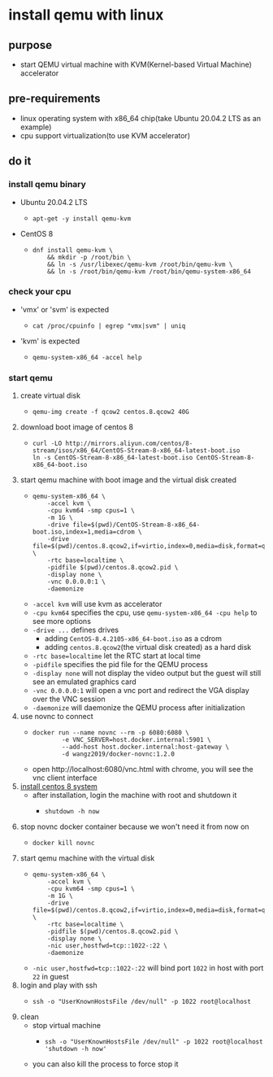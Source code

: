 # install qemu with linux

## purpose

* start QEMU virtual machine with KVM(Kernel-based Virtual Machine) accelerator

## pre-requirements

* linux operating system with x86_64 chip(take Ubuntu 20.04.2 LTS as an example)
* cpu support virtualization(to use KVM accelerator)

## do it

### install qemu binary

* Ubuntu 20.04.2 LTS
    + ```shell
      apt-get -y install qemu-kvm
      ```
* CentOS 8
    + ```shell
      dnf install qemu-kvm \
          && mkdir -p /root/bin \
          && ln -s /usr/libexec/qemu-kvm /root/bin/qemu-kvm \
          && ln -s /root/bin/qemu-kvm /root/bin/qemu-system-x86_64
      ```

### check your cpu

* 'vmx' or 'svm' is expected
    + ```shell
      cat /proc/cpuinfo | egrep "vmx|svm" | uniq
      ```
* 'kvm' is expected
    + ```shell
      qemu-system-x86_64 -accel help
      ```

### start qemu

1. create virtual disk
    * ```shell
      qemu-img create -f qcow2 centos.8.qcow2 40G
      ```
2. download boot image of centos 8
    * ```shell
      curl -LO http://mirrors.aliyun.com/centos/8-stream/isos/x86_64/CentOS-Stream-8-x86_64-latest-boot.iso
      ln -s CentOS-Stream-8-x86_64-latest-boot.iso CentOS-Stream-8-x86_64-boot.iso
      ```
3. start qemu machine with boot image and the virtual disk created
    * ```shell
      qemu-system-x86_64 \
          -accel kvm \
          -cpu kvm64 -smp cpus=1 \
          -m 1G \
          -drive file=$(pwd)/CentOS-Stream-8-x86_64-boot.iso,index=1,media=cdrom \
          -drive file=$(pwd)/centos.8.qcow2,if=virtio,index=0,media=disk,format=qcow2 \
          -rtc base=localtime \
          -pidfile $(pwd)/centos.8.qcow2.pid \
          -display none \
          -vnc 0.0.0.0:1 \
          -daemonize
      ```
    * `-accel kvm` will use kvm as accelerator
    * `-cpu kvm64` specifies the cpu, use `qemu-system-x86_64 -cpu help` to see more options
    * `-drive ...` defines drives
        + adding `CentOS-8.4.2105-x86_64-boot.iso` as a cdrom
        + adding `centos.8.qcow2`(the virtual disk created) as a hard disk
    * `-rtc base=localtime` let the RTC start at local time
    * `-pidfile` specifies the pid file for the QEMU process
    * `-display none` will not display the video output but the guest will still see an emulated graphics card
    * `-vnc 0.0.0.0:1` will open a vnc port and redirect the VGA display over the VNC session
    * `-daemonize` will daemonize the QEMU process after initialization
4. use novnc to connect
    * ```shell
      docker run --name novnc --rm -p 6080:6080 \
              -e VNC_SERVER=host.docker.internal:5901 \
              --add-host host.docker.internal:host-gateway \
              -d wangz2019/docker-novnc:1.2.0
      ```
    * open http://localhost:6080/vnc.html with chrome, you will see the vnc client interface
5. [install centos 8 system](/linux/install.centos.8.by.boot.image)
    * after installation, login the machine with root and shutdown it
        + ```shell
          shutdown -h now
          ```
6. stop novnc docker container because we won't need it from now on
    * ```shell
      docker kill novnc
      ```
7. start qemu machine with the virtual disk
    * ```shell
      qemu-system-x86_64 \
          -accel kvm \
          -cpu kvm64 -smp cpus=1 \
          -m 1G \
          -drive file=$(pwd)/centos.8.qcow2,if=virtio,index=0,media=disk,format=qcow2 \
          -rtc base=localtime \
          -pidfile $(pwd)/centos.8.qcow2.pid \
          -display none \
          -nic user,hostfwd=tcp::1022-:22 \
          -daemonize
      ```
    * `-nic user,hostfwd=tcp::1022-:22` will bind port `1022` in host with port `22` in guest
8. login and play with ssh
    * ```shell
      ssh -o "UserKnownHostsFile /dev/null" -p 1022 root@localhost
      ```
9. clean
    * stop virtual machine
        + ```shell
          ssh -o "UserKnownHostsFile /dev/null" -p 1022 root@localhost 'shutdown -h now'
          ```
    * you can also kill the process to force stop it
